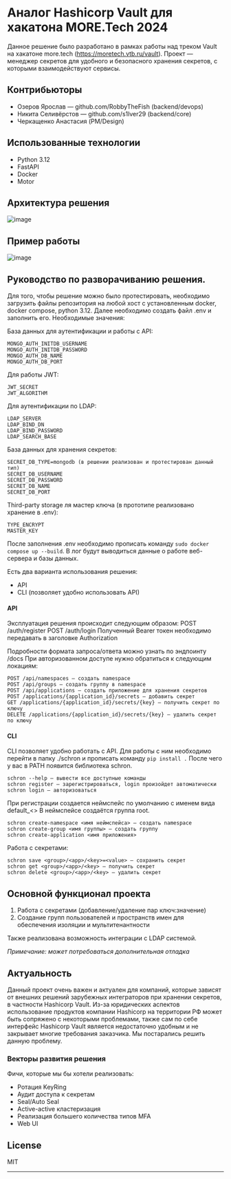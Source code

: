 # Аналог Hashicorp Vault для хакатона MORE.Tech 2024
Данное решение было разработано в рамках работы над треком Vault на хакатоне more.tech (https://moretech.vtb.ru/vault).
Проект — менеджер секретов для удобного и безопасного хранения секретов, с которыми взаимодействуют сервисы.

## Контрибьюторы
- Озеров Ярослав — github.com/RobbyTheFish (backend/devops)
- Никита Селивёрстов — github.com/s1lver29 (backend/core)
- Черкащенко Анастасия (PM/Design)

## Использованные технологии
- Python 3.12
- FastAPI
- Docker
- Motor

## Архитектура решения
![image](https://github.com/user-attachments/assets/39bd0b9d-8e7b-4273-9838-313d8c25a6b0)

## Пример работы
![image](https://github.com/user-attachments/assets/d04b17da-a43f-4305-ab09-5aa352095b48)


## Руководство по разворачиванию решения.

Для того, чтобы решение можно было протестировать, необходимо загрузить файлы репозитория на любой хост с установленным docker, docker compose, python 3.12. 
Далее необходимо создать файл .env и заполнить его. Необходимые значения:

База данных для аутентификации и работы с API:
```
MONGO_AUTH_INITDB_USERNAME
MONGO_AUTH_INITDB_PASSWORD
MONGO_AUTH_DB_NAME
MONGO_AUTH_DB_PORT
```

Для работы JWT:
```
JWT_SECRET
JWT_ALGORITHM
```

Для аутентификации по LDAP:
```
LDAP_SERVER
LDAP_BIND_DN
LDAP_BIND_PASSWORD
LDAP_SEARCH_BASE
```

База данных для хранения секретов:
```
SECRET_DB_TYPE=mongodb (в решении реализован и протестирован данный тип)
SECRET_DB_USERNAME
SECRET_DB_PASSWORD
SECRET_DB_NAME
SECRET_DB_PORT
```

Third-party storage ля мастер ключа (в прототипе реализовано хранение в .env):
```
TYPE_ENCRYPT
MASTER_KEY
```

После заполнения .env необходимо прописать команду `sudo docker compose up --build`.
В лог будут выводиться данные о работе веб-сервера и базы данных.

Есть два варианта использования решения:
- API 
- CLI (позволяет удобно использовать API)

#### API

Эксплуатация решения происходит следующим образом:
POST /auth/register 
POST /auth/login
Полученный Bearer токен необходимо передавать в заголовке Authorization

Подробности формата запроса/ответа можно узнать по эндпоинту /docs
При авторизованном доступе нужно обратиться к следующим локациям:
```
POST /api/namespaces — создать namespace
POST /api/groups — создать группу в namespace
POST /api/applications — создать приложение для хранения секретов
POST /applications/{application_id}/secrets — добавить секрет
GET /applications/{application_id}/secrets/{key} — получить секрет по ключу
DELETE /applications/{application_id}/secrets/{key} — удалить секрет по ключу
```

#### CLI

CLI позволяет удобно работать с API. 
Для работы с ним необходимо перейти в папку ./schron и прописать команду `pip install .`
После чего у вас в PATH появится библиотека schron.

```
schron --help — вывести все доступные команды
schron register — зарегистрироваться, login произойдет автоматически
schron login — авторизоваться
```
При регистрации создается неймспейс по умолчанию с именем вида default_<>
В неймспейсе создаётся группа root.

```
schron create-namespace <имя неймспейса> — создать namespace
schron create-group <имя группы> — создать группу
schron create-application <имя приложения>
```
Работа с секретами:
```
schron save <group>/<app>/<key>=<value> — сохранить секрет
schron get <group>/<app>/<key> — получить секрет
schron delete <group>/<app>/<key> — удалить секрет
```

## Основной функционал проекта
1) Работа с секретами (добавление/удаление пар ключ:значение)
2) Создание групп пользователей и пространств имен для обеспечения изоляции и мультитенантности

Также реализована возможность интеграции с LDAP системой.

*Примечание: может потребоваться дополнительная отладка*

## Актуальность
Данный проект очень важен и актуален для компаний, которые зависят от внешних решений зарубежных интеграторов при хранении секретов, в частности Hashicorp Vault. 
Из-за юридических аспектов использование продуктов компании Hashicorp на территории РФ может быть сопряжено с некоторыми проблемами, также сам по себе интерфейс Hashicorp Vault является недостаточно удобным и не закрывает многие требования заказчика.
Мы постарались решить данную проблему.
### Векторы развития решения
Фичи, которые мы бы хотели реализовать:
- Ротация KeyRing
- Аудит доступа к секретам
- Seal/Auto Seal 
- Active-active кластеризация
- Реализация большего количества типов MFA
- Web UI

## License

MIT

---

